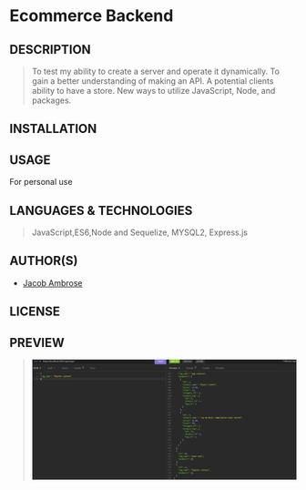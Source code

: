 # Ecommerce Backend

## DESCRIPTION

> To test my ability to create a server and operate it dynamically.
> To gain a better understanding of making an API.
> A potential clients ability to have a store.
> New ways to utilize JavaScript, Node, and packages.

## INSTALLATION

>

## USAGE

For personal use

## LANGUAGES & TECHNOLOGIES

> JavaScript,ES6,Node and Sequelize, MYSQL2, Express.js

## AUTHOR(S)

>

- [Jacob Ambrose](https://www.github.com/jambrose0)
  >

## LICENSE

## PREVIEW

> ![Screenshot of Usage](assets\images\screenshot.png)
